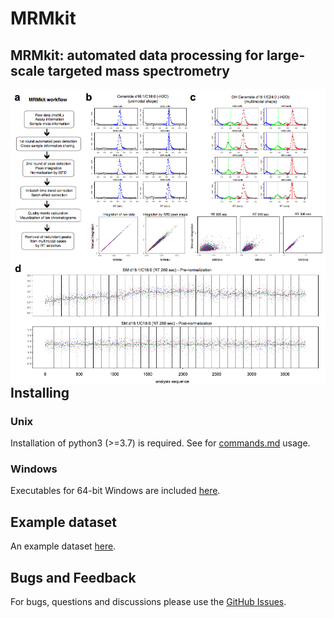 # MRMkit

## MRMkit: automated data processing for large-scale targeted mass spectrometry
 
<img src="Figure1_small.png" align="left">

## Installing 

### Unix

Installation of python3 (>=3.7) is required. See for [commands.md](commands.md) usage.

### Windows

Executables for 64-bit Windows are included [here](https://drive.google.com/).

## Example dataset

An example dataset [here](https://drive.google.com/drive/folders/18VtbYfto3sXIJfTpOUetuunyraTCyqdf).

## Bugs and Feedback

For bugs, questions and discussions please use the [GitHub Issues](https://github.com/MRMkit/MRMkit/issues).


